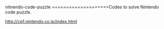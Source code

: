 nitnendo-code-puzzle
====================Codes to solve Nintendo code puzzle.

http://cp1.nintendo.co.jp/index.html
